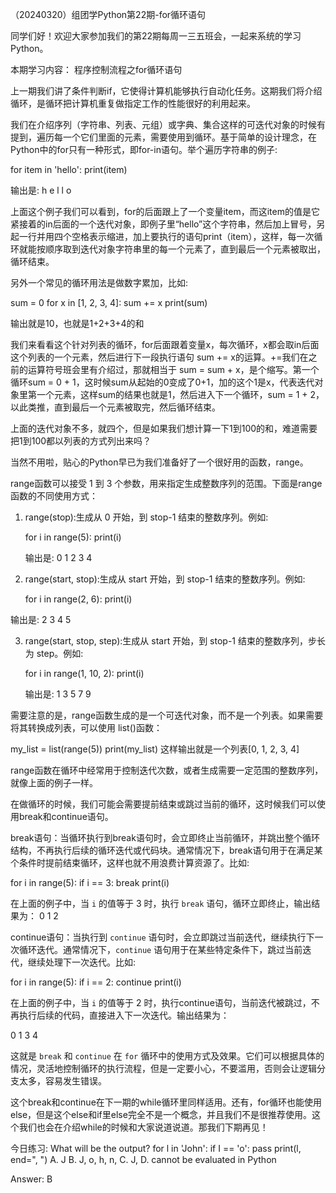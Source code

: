 （20240320）组团学Python第22期-for循环语句

同学们好！欢迎大家参加我们的第22期每周一三五班会，一起来系统的学习Python。

本期学习内容： 程序控制流程之for循环语句

上一期我们讲了条件判断if，它使得计算机能够执行自动化任务。这期我们将介绍循环，是循环把计算机重复做指定工作的性能很好的利用起来。

我们在介绍序列（字符串、列表、元组）或字典、集合这样的可迭代对象的时候有提到，遍历每一个它们里面的元素，需要使用到循环。基于简单的设计理念，在Python中的for只有一种形式，即for-in语句。举个遍历字符串的例子:

for item in 'hello':
    print(item)

输出是:
h
e
l
l
o

上面这个例子我们可以看到，for的后面跟上了一个变量item，而这item的值是它紧接着的in后面的一个迭代对象，即例子里“hello”这个字符串，然后加上冒号，另起一行并用四个空格表示缩进，加上要执行的语句print（item），这样，每一次循环就能按顺序取到迭代对象字符串里的每一个元素了，直到最后一个元素被取出，循环结束。

另外一个常见的循环用法是做数字累加，比如:

sum = 0
for x in [1, 2, 3, 4]:
    sum += x
print(sum)

输出就是10，也就是1+2+3+4的和

我们来看看这个针对列表的循环，for后面跟着变量x，每次循环，x都会取in后面这个列表的一个元素，然后进行下一段执行语句 sum += x的运算。+=我们在之前的运算符号班会里有介绍过，那就相当于 sum = sum + x，是个缩写。第一个循环sum = 0 + 1，这时候sum从起始的0变成了0+1，加的这个1是x，代表迭代对象里第一个元素，这样sum的结果也就是1，然后进入下一个循环，sum = 1 + 2，以此类推，直到最后一个元素被取完，然后循环结束。

上面的迭代对象不多，就四个，但是如果我们想计算一下1到100的和，难道需要把1到100都以列表的方式列出来吗？

当然不用啦，贴心的Python早已为我们准备好了一个很好用的函数，range。

range函数可以接受 1 到 3 个参数，用来指定生成整数序列的范围。下面是range函数的不同使用方式：

1. range(stop):生成从 0 开始，到 stop-1 结束的整数序列。例如:

   for i in range(5):
       print(i)

   输出是: 0 1 2 3 4
  

2. range(start, stop):生成从 start 开始，到 stop-1 结束的整数序列。例如:
   
   for i in range(2, 6):
       print(i)
   
输出是: 2 3 4 5
  

3. range(start, stop, step):生成从 start 开始，到 stop-1 结束的整数序列，步长为 step。例如:

   for i in range(1, 10, 2):
       print(i)

   输出是: 1 3 5 7 9
 
需要注意的是，range函数生成的是一个可迭代对象，而不是一个列表。如果需要将其转换成列表，可以使用 list()函数：

my_list = list(range(5))
print(my_list)
这样输出就是一个列表[0, 1, 2, 3, 4]

range函数在循环中经常用于控制迭代次数，或者生成需要一定范围的整数序列，就像上面的例子一样。

在做循环的时候，我们可能会需要提前结束或跳过当前的循环，这时候我们可以使用break和continue语句。

break语句：当循环执行到break语句时，会立即终止当前循环，并跳出整个循环结构，不再执行后续的循环迭代或代码块。通常情况下，break语句用于在满足某个条件时提前结束循环，这样也就不用浪费计算资源了。比如:

for i in range(5):
    if i == 3:
        break
    print(i)

在上面的例子中，当 `i` 的值等于 3 时，执行 `break` 语句，循环立即终止，输出结果为：
0
1
2

continue语句：当执行到 `continue` 语句时，会立即跳过当前迭代，继续执行下一次循环迭代。通常情况下，`continue` 语句用于在某些特定条件下，跳过当前迭代，继续处理下一次迭代。比如:

for i in range(5):
    if i == 2:
        continue
    print(i)

在上面的例子中，当 `i` 的值等于 2 时，执行continue语句，当前迭代被跳过，不再执行后续的代码，直接进入下一次迭代。输出结果为：

0
1
3
4

这就是 `break` 和 `continue` 在 `for` 循环中的使用方式及效果。它们可以根据具体的情况，灵活地控制循环的执行流程，但是一定要小心，不要滥用，否则会让逻辑分支太多，容易发生错误。

这个break和continue在下一期的while循环里同样适用。还有，for循环也能使用else，但是这个else和if里else完全不是一个概念，并且我们不是很推荐使用。这个我们也会在介绍while的时候和大家说道说道。那我们下期再见！


今日练习:
What will be the output? 
for l in 'John': 
    if I == 'o':
        pass
    print(l, end=", ")
A. J
B. J, o, h, n,
С. J,
D. cannot be evaluated in Python


Answer: B

